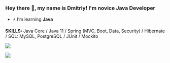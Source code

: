 ### Hey there 👋, my name is Dmitriy! I'm novice Java Developer

- ⚡ I’m learning **Java**

<b>SKILLS:</b> Java Core / Java 11  / Spring (MVC, Boot, Data, Security) / Hibernate / SQL: MySQL, PostgreSQL / JUnit / Mockito 

![](https://user-images.githubusercontent.com/111275407/223081072-9de4ac30-a3ea-46d5-9742-c189e66f4a56.gif)

![](https://komarev.com/ghpvc/?username=ChistyakovDi)
